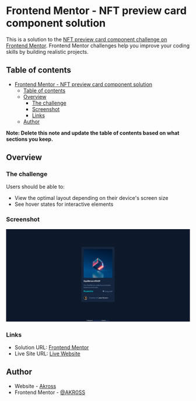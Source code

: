 # Frontend Mentor - NFT preview card component solution

This is a solution to the [NFT preview card component challenge on Frontend Mentor](https://www.frontendmentor.io/challenges/nft-preview-card-component-SbdUL_w0U). Frontend Mentor challenges help you improve your coding skills by building realistic projects.

## Table of contents

- [Frontend Mentor - NFT preview card component solution](#frontend-mentor---nft-preview-card-component-solution)
  - [Table of contents](#table-of-contents)
  - [Overview](#overview)
    - [The challenge](#the-challenge)
    - [Screenshot](#screenshot)
    - [Links](#links)
  - [Author](#author)

**Note: Delete this note and update the table of contents based on what sections you keep.**

## Overview

### The challenge

Users should be able to:

- View the optimal layout depending on their device's screen size
- See hover states for interactive elements

### Screenshot

![](../assets/images/nft-preview-card-component.png)

### Links

- Solution URL: [Frontend Mentor](https://www.frontendmentor.io/solutions/pure-html-and-css-solution-_QRrdouHHr)
- Live Site URL: [Live Website](https://akr0ss.github.io/Frontend-Mentor-Solutions/nft-preview-card-component-main/)

## Author

- Website - [Akross](https://akr0ss.github.io/)
- Frontend Mentor - [@AKR0SS](https://www.frontendmentor.io/profile/AKR0SS)
